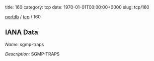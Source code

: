 title: 160
category: tcp
date: 1970-01-01T00:00:00+0000
slug: tcp/160

[portdb](/) / [tcp](/category/tcp.html) / 160


## IANA Data

_Name:_ sgmp-traps

_Description:_ SGMP-TRAPS

